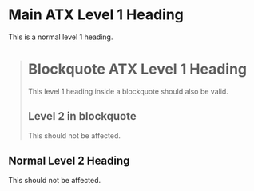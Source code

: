 # Main ATX Level 1 Heading

This is a normal level 1 heading.

> # Blockquote ATX Level 1 Heading
>
> This level 1 heading inside a blockquote should also be valid.
>
> ## Level 2 in blockquote
>
> This should not be affected.

## Normal Level 2 Heading

This should not be affected.
